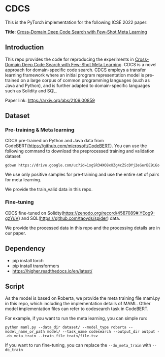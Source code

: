 # CDCS

This is the PyTorch implementation for the following ICSE 2022 paper:

**Title**: [Cross-Domain Deep Code Search with Few-Shot Meta Learning](https://arxiv.org/abs/2201.00150)

## Introduction

This repo provides the code for reproducing the experiments in [Cross-Domain Deep Code Search with Few-Shot Meta Learning](https://arxiv.org/abs/2201.00150).
CDCS is a novel approach for domain-specific code search. CDCS employs a transfer learning framework where an initial program representation model is pre-trained on a large corpus of common programming languages (such as Java and Python), and is further adapted to domain-specific languages such as Solidity and SQL. 

Paper link: https://arxiv.org/abs/2109.00859

## Dataset

### Pre-training & Meta learning

CDCS pre-trained on Python and Java data from CodeBERT(https://github.com/microsoft/CodeBERT).
You can use the following command to download the preprocessed training and validation dataset: 

```
gdown https://drive.google.com/uc?id=1xgSR34XO8xXZg4cZScDYj2eGerBE9iGo  
```

We use only positive samples for pre-training and use the entire set of pairs for meta learning.

We provide the train_valid data in this repo.

### Fine-tuning

CDCS fine-tuned on Solidty(https://zenodo.org/record/4587089#.YEog9-gzYuV) and SQL(https://github.com/taoyds/spider) data. 

We provide the processed data in this repo and the processing details are in our paper.

## Dependency
* pip install torch
* pip install transformers
* https://higher.readthedocs.io/en/latest/

## Script
As the model is based on Roberta, we provide the meta training file maml.py in this repo, which including the implementation details of MAML.
Other model implementation files can refer to codesearch task in CodeBERT.


For example, if you want to run the meta learning, you can simple run:
```
python maml.py --data_dir dataset/ --model_type roberta --model_name_or_path model/ --task_name codesearch --output_dir output --do_meta_train --train_file train/file.tsv
```

If you want to run fine-tuning, you can replace the `--do_meta_train` with `--do_train`

